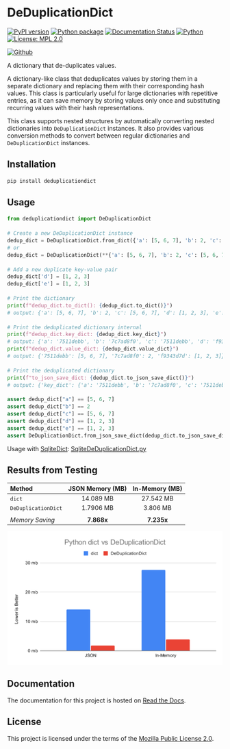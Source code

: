 # DeDuplicationDict

[![PyPI version](https://badge.fury.io/py/deduplicationdict.svg)](https://badge.fury.io/py/deduplicationdict)
[![Python package](https://github.com/Vivswan/DeDuplicationDict/actions/workflows/unittest.yaml/badge.svg)](https://github.com/Vivswan/DeDuplicationDict/actions/workflows/unittest.yaml)
[![Documentation Status](https://readthedocs.org/projects/deduplicationdict/badge/?version=release)](https://deduplicationdict.readthedocs.io/en/release/?badge=release)
[![Python](https://img.shields.io/badge/python-3.7--3.12-blue)](https://badge.fury.io/py/deduplicationdict)
[![License: MPL 2.0](https://img.shields.io/badge/License-MPL_2.0-blue.svg)](https://opensource.org/licenses/MPL-2.0)

[![Github](https://img.shields.io/badge/GitHub-Vivswan%2FDeDuplicationDict-blue)](https://github.com/Vivswan/DeDuplicationDict)

A dictionary that de-duplicates values.

A dictionary-like class that deduplicates values by storing them in a separate dictionary and replacing
them with their corresponding hash values. This class is particularly useful for large dictionaries with
repetitive entries, as it can save memory by storing values only once and substituting recurring values
with their hash representations.

This class supports nested structures by automatically converting nested dictionaries into
`DeDuplicationDict` instances. It also provides various conversion methods to convert between regular
dictionaries and `DeDuplicationDict` instances.

## Installation

```bash
pip install deduplicationdict
```

## Usage

```python
from deduplicationdict import DeDuplicationDict

# Create a new DeDuplicationDict instance
dedup_dict = DeDuplicationDict.from_dict({'a': [5, 6, 7], 'b': 2, 'c': [5, 6, 7]})
# or
dedup_dict = DeDuplicationDict(**{'a': [5, 6, 7], 'b': 2, 'c': [5, 6, 7]})

# Add a new duplicate key-value pair
dedup_dict['d'] = [1, 2, 3]
dedup_dict['e'] = [1, 2, 3]

# Print the dictionary
print(f"dedup_dict.to_dict(): {dedup_dict.to_dict()}")
# output: {'a': [5, 6, 7], 'b': 2, 'c': [5, 6, 7], 'd': [1, 2, 3], 'e': [1, 2, 3]}

# Print the deduplicated dictionary internal
print(f"dedup_dict.key_dict: {dedup_dict.key_dict}")
# output: {'a': '7511debb', 'b': '7c7ad8f0', 'c': '7511debb', 'd': 'f9343d7d', 'e': 'f9343d7d'}
print(f"dedup_dict.value_dict: {dedup_dict.value_dict}")
# output: {'7511debb': [5, 6, 7], '7c7ad8f0': 2, 'f9343d7d': [1, 2, 3]}

# Print the deduplicated dictionary
print(f"to_json_save_dict: {dedup_dict.to_json_save_dict()}")
# output: {'key_dict': {'a': '7511debb', 'b': '7c7ad8f0', 'c': '7511debb', 'd': 'f9343d7d', 'e': 'f9343d7d'}, 'value_dict': {'7511debb': [5, 6, 7], '7c7ad8f0': 2, 'f9343d7d': [1, 2, 3]}}

assert dedup_dict["a"] == [5, 6, 7]
assert dedup_dict["b"] == 2
assert dedup_dict["c"] == [5, 6, 7]
assert dedup_dict["d"] == [1, 2, 3]
assert dedup_dict["e"] == [1, 2, 3]
assert DeDuplicationDict.from_json_save_dict(dedup_dict.to_json_save_dict()).to_dict() == dedup_dict.to_dict()
```

Usage with [SqliteDict](https://github.com/RaRe-Technologies/sqlitedict):
[SqliteDeDuplicationDict.py](https://gist.github.com/Vivswan/6fca547b2927e0bf11743869058d4b10)

## Results from Testing

| Method              | JSON Memory (MB) | In-Memory (MB) |
|:--------------------|:----------------:|:--------------:|
| `dict`              |    14.089 MB     |   27.542 MB    |
| `DeDuplicationDict` |    1.7906 MB     |    3.806 MB    |
|                     |                  |                |
| _Memory Saving_     |    **7.868x**    |   **7.235x**   |

[//]: # (![dict vs DeDuplicationDict]&#40;https://github.com/Vivswan/DeDuplicationDict/raw/release/docs/_static/dict_vs_DeDuplicationDict.svg&#41;)

![dict vs DeDuplicationDict](docs/_static/dict_vs_DeDuplicationDict.svg)

## Documentation

The documentation for this project is hosted on [Read the Docs](https://deduplicationdict.readthedocs.io/en/release/).

## License

This project is licensed under the terms of the [Mozilla Public License 2.0](https://opensource.org/licenses/MPL-2.0).
